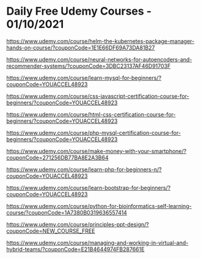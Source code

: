 # Daily Free Udemy Courses - 01/10/2021

https://www.udemy.com/course/helm-the-kubernetes-package-manager-hands-on-course/?couponCode=1E1E66DF69A73DA81B27
https://www.udemy.com/course/neural-networks-for-autoencoders-and-recommender-systems/?couponCode=3DBC23137AF46D91703F
https://www.udemy.com/course/learn-mysql-for-beginners/?couponCode=YOUACCEL48923
https://www.udemy.com/course/css-javascript-certification-course-for-beginners/?couponCode=YOUACCEL48923
https://www.udemy.com/course/html-css-certification-course-for-beginners/?couponCode=YOUACCEL48923
https://www.udemy.com/course/php-mysql-certification-course-for-beginners/?couponCode=YOUACCEL48923
https://www.udemy.com/course/make-money-with-your-smartphone/?couponCode=271256DB77BA8E2A3B64
https://www.udemy.com/course/learn-php-for-beginners-n/?couponCode=YOUACCEL48923
https://www.udemy.com/course/learn-bootstrap-for-beginners/?couponCode=YOUACCEL48923
https://www.udemy.com/course/python-for-bioinformatics-self-learning-course/?couponCode=1A7380B0319636557414
https://www.udemy.com/course/principles-ppt-design/?couponCode=NEW_COURSE_FREE
https://www.udemy.com/course/managing-and-working-in-virtual-and-hybrid-teams/?couponCode=E21B4644974FB287661E
